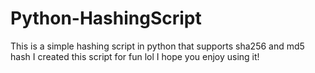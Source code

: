 # Python-HashingScript
This is a simple hashing script in python that supports sha256 and md5 hash
I created this script for fun lol I hope you enjoy using it!

